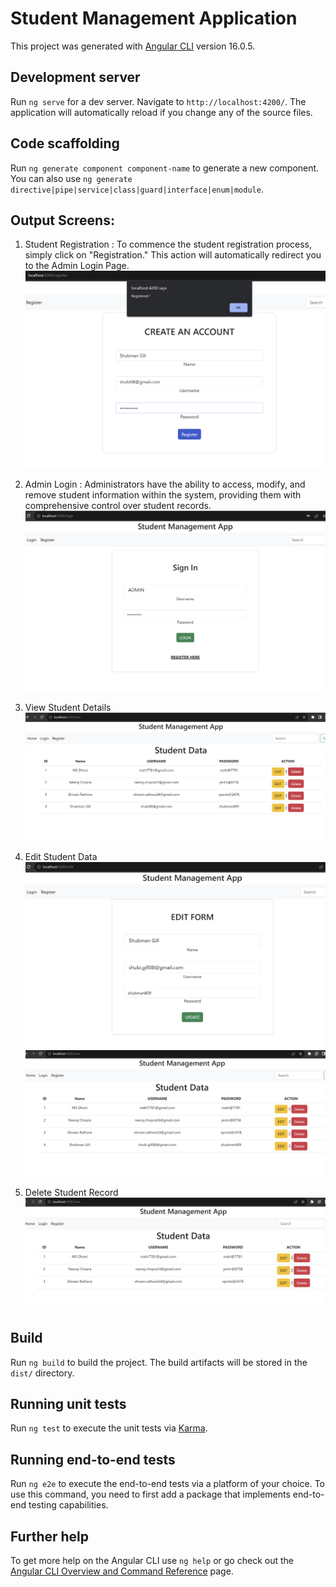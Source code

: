 # Student Management Application

This project was generated with [Angular CLI](https://github.com/angular/angular-cli) version 16.0.5.

## Development server

Run `ng serve` for a dev server. Navigate to `http://localhost:4200/`. The application will automatically reload if you change any of the source files.

## Code scaffolding

Run `ng generate component component-name` to generate a new component. You can also use `ng generate directive|pipe|service|class|guard|interface|enum|module`.

## Output Screens:
1. Student Registration : To commence the student registration process, simply click on "Registration." This action will automatically redirect you to the Admin Login Page.
![Sample Screenshot](src/assets/image/studentRegistration.png)

2. Admin Login : Administrators have the ability to access, modify, and remove student information within the system, providing them with comprehensive control over student records.
![Sample Screenshot](src/assets/image/admin_login.png)

3. View Student Details
![Sample Screenshot](src/assets/image/view_studentDetails.png)

4. Edit Student Data
![Sample Screenshot](src/assets/image/edit_studentDetail.png)
![Sample Screenshot](src/assets/image/edited_studentDetail.png)

5. Delete Student Record
![Sample Screenshot](src/assets/image/deleted_student.png)



## Build

Run `ng build` to build the project. The build artifacts will be stored in the `dist/` directory.

## Running unit tests

Run `ng test` to execute the unit tests via [Karma](https://karma-runner.github.io).

## Running end-to-end tests

Run `ng e2e` to execute the end-to-end tests via a platform of your choice. To use this command, you need to first add a package that implements end-to-end testing capabilities.

## Further help

To get more help on the Angular CLI use `ng help` or go check out the [Angular CLI Overview and Command Reference](https://angular.io/cli) page.
